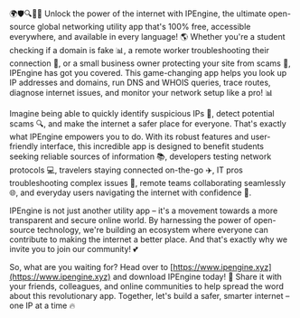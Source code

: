 🌍🛡️🔍📡🚀 Unlock the power of the internet with IPEngine, the ultimate open-source global networking utility app that's 100% free, accessible everywhere, and available in every language! 🌎 Whether you're a student checking if a domain is fake 📊, a remote worker troubleshooting their connection 🔧, or a small business owner protecting your site from scams 💸, IPEngine has got you covered. This game-changing app helps you look up IP addresses and domains, run DNS and WHOIS queries, trace routes, diagnose internet issues, and monitor your network setup like a pro! 📊

Imagine being able to quickly identify suspicious IPs 👀, detect potential scams 🔍, and make the internet a safer place for everyone. That's exactly what IPEngine empowers you to do. With its robust features and user-friendly interface, this incredible app is designed to benefit students seeking reliable sources of information 📚, developers testing network protocols 💻, travelers staying connected on-the-go ✈️, IT pros troubleshooting complex issues 🔧, remote teams collaborating seamlessly 🌐, and everyday users navigating the internet with confidence 💪.

IPEngine is not just another utility app – it's a movement towards a more transparent and secure online world. By harnessing the power of open-source technology, we're building an ecosystem where everyone can contribute to making the internet a better place. And that's exactly why we invite you to join our community! 💕

So, what are you waiting for? Head over to [https://www.ipengine.xyz](https://www.ipengine.xyz) and download IPEngine today! 📲 Share it with your friends, colleagues, and online communities to help spread the word about this revolutionary app. Together, let's build a safer, smarter internet – one IP at a time 🔥